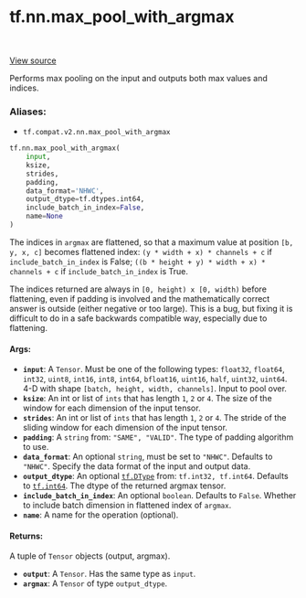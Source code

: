 <div itemscope itemtype="http://developers.google.com/ReferenceObject">
<meta itemprop="name" content="tf.nn.max_pool_with_argmax" />
<meta itemprop="path" content="Stable" />
</div>

# tf.nn.max_pool_with_argmax

<!-- Insert buttons -->

<table class="tfo-notebook-buttons tfo-api" align="left">
</table>

<a target="_blank" href="/code/stable/tensorflow/python/ops/nn_ops.py">View source</a>



<!-- Start diff -->
Performs max pooling on the input and outputs both max values and indices.

### Aliases:

* `tf.compat.v2.nn.max_pool_with_argmax`


``` python
tf.nn.max_pool_with_argmax(
    input,
    ksize,
    strides,
    padding,
    data_format='NHWC',
    output_dtype=tf.dtypes.int64,
    include_batch_in_index=False,
    name=None
)
```



<!-- Placeholder for "Used in" -->

The indices in `argmax` are flattened, so that a maximum value at position
`[b, y, x, c]` becomes flattened index: `(y * width + x) * channels + c` if
`include_batch_in_index` is False;
`((b * height + y) * width + x) * channels + c`
if `include_batch_in_index` is True.

The indices returned are always in `[0, height) x [0, width)` before
flattening, even if padding is involved and the mathematically correct answer
is outside (either negative or too large).  This is a bug, but fixing it is
difficult to do in a safe backwards compatible way, especially due to
flattening.

#### Args:


* <b>`input`</b>: A `Tensor`. Must be one of the following types: `float32`, `float64`,
  `int32`, `uint8`, `int16`, `int8`, `int64`, `bfloat16`, `uint16`, `half`,
  `uint32`, `uint64`.
  4-D with shape `[batch, height, width, channels]`.  Input to pool over.
* <b>`ksize`</b>: An int or list of `ints` that has length `1`, `2` or `4`.
  The size of the window for each dimension of the input tensor.
* <b>`strides`</b>: An int or list of `ints` that has length `1`, `2` or `4`.
  The stride of the sliding window for each dimension of the
  input tensor.
* <b>`padding`</b>: A `string` from: `"SAME", "VALID"`.
  The type of padding algorithm to use.
* <b>`data_format`</b>: An optional `string`, must be set to `"NHWC"`. Defaults to
  `"NHWC"`.
  Specify the data format of the input and output data.
* <b>`output_dtype`</b>: An optional <a href="../../tf/dtypes/DType.md"><code>tf.DType</code></a> from: `tf.int32, tf.int64`.
  Defaults to <a href="../../tf.md#int64"><code>tf.int64</code></a>.
  The dtype of the returned argmax tensor.
* <b>`include_batch_in_index`</b>: An optional `boolean`. Defaults to `False`.
  Whether to include batch dimension in flattened index of `argmax`.
* <b>`name`</b>: A name for the operation (optional).


#### Returns:

A tuple of `Tensor` objects (output, argmax).


* <b>`output`</b>: A `Tensor`. Has the same type as `input`.
* <b>`argmax`</b>: A `Tensor` of type `output_dtype`.
